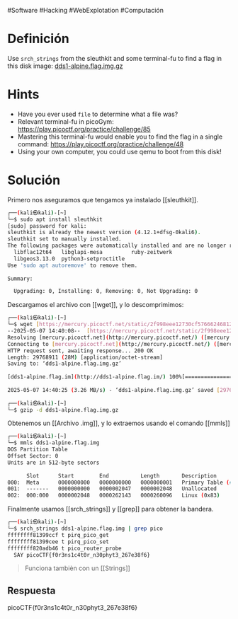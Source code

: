 #Software #Hacking #WebExplotation #Computación 
# Definición
Use `srch_strings` from the sleuthkit and some terminal-fu to find a flag in this disk image: [dds1-alpine.flag.img.gz](https://mercury.picoctf.net/static/2f998eee12730cf5766624681212a441/dds1-alpine.flag.img.gz)
# Hints
- Have you ever used `file` to determine what a file was?
- Relevant terminal-fu in picoGym: https://play.picoctf.org/practice/challenge/85
- Mastering this terminal-fu would enable you to find the flag in a single command: https://play.picoctf.org/practice/challenge/48
- Using your own computer, you could use qemu to boot from this disk!

# Solución
Primero nos aseguramos que tengamos ya instalado [[sleuthkit]].
```bash
┌──(kali㉿kali)-[~]  
└─$ sudo apt install sleuthkit  
[sudo] password for kali:  
sleuthkit is already the newest version (4.12.1+dfsg-0kali6).  
sleuthkit set to manually installed.  
The following packages were automatically installed and are no longer required:  
  libflac12t64   libglapi-mesa         ruby-zeitwerk  
  libgeos3.13.0  python3-setproctitle  
Use 'sudo apt autoremove' to remove them.  
  
Summary:  

  Upgrading: 0, Installing: 0, Removing: 0, Not Upgrading: 0
```

Descargamos el archivo con [[wget]], y lo descomprimimos:
```bash
┌──(kali㉿kali)-[~]  
└─$ wget [https://mercury.picoctf.net/static/2f998eee12730cf5766624681212a441/dds1-alpine.flag.img.gz](https://mercury.picoctf.net/static/2f998eee12730cf5766624681212a441/dds1-alpine.flag.img.gz)  
--2025-05-07 14:40:08--  [https://mercury.picoctf.net/static/2f998eee12730cf5766624681212a441/dds1-alpine.flag.img.gz](https://mercury.picoctf.net/static/2f998eee12730cf5766624681212a441/dds1-alpine.flag.img.gz)  
Resolving [mercury.picoctf.net](http://mercury.picoctf.net/) ([mercury.picoctf.net](http://mercury.picoctf.net/))... 18.189.209.142  
Connecting to [mercury.picoctf.net](http://mercury.picoctf.net/) ([mercury.picoctf.net](http://mercury.picoctf.net/))|18.189.209.142|:443... connected.  
HTTP request sent, awaiting response... 200 OK  
Length: 29768911 (28M) [application/octet-stream]  
Saving to: ‘dds1-alpine.flag.img.gz’  
  
[dds1-alpine.flag.im](http://dds1-alpine.flag.im/) 100%[================>]  28.39M  3.60MB/s    in 8.7s      
  
2025-05-07 14:40:25 (3.26 MB/s) - ‘dds1-alpine.flag.img.gz’ saved [29768911/29768911]  
                                                                               
┌──(kali㉿kali)-[~]  
└─$ gzip -d dds1-alpine.flag.img.gz
```

Obtenemos un [[Archivo .img]], y lo extraemos usando el comando [[mmls]]

```bash
┌──(kali㉿kali)-[~]  
└─$ mmls dds1-alpine.flag.img                                                
DOS Partition Table  
Offset Sector: 0  
Units are in 512-byte sectors  
  
      Slot      Start        End          Length       Description  
000:  Meta      0000000000   0000000000   0000000001   Primary Table (#0)  
001:  -------   0000000000   0000002047   0000002048   Unallocated  
002:  000:000   0000002048   0000262143   0000260096   Linux (0x83)
```
  
Finalmente usamos [[srch_strings]] y [[grep]] para obtener la bandera.
```bash
┌──(kali㉿kali)-[~]  
└─$ srch_strings dds1-alpine.flag.img | grep pico  
ffffffff81399ccf t pirq_pico_get  
ffffffff81399cee t pirq_pico_set  
ffffffff820adb46 t pico_router_probe  
  SAY picoCTF{f0r3ns1c4t0r_n30phyt3_267e38f6}
```

> Funciona tambièn con un [[Strings]]
## Respuesta
picoCTF{f0r3ns1c4t0r_n30phyt3_267e38f6}